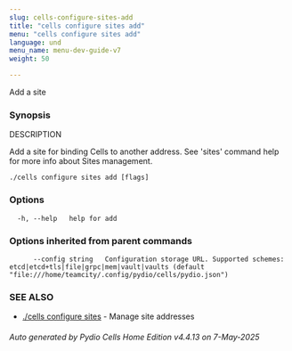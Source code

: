 ```yaml
---
slug: cells-configure-sites-add
title: "cells configure sites add"
menu: "cells configure sites add"
language: und
menu_name: menu-dev-guide-v7
weight: 50

---
```

Add a site

### Synopsis


DESCRIPTION

  Add a site for binding Cells to another address.
  See 'sites' command help for more info about Sites management.


```
./cells configure sites add [flags]
```

### Options

```
  -h, --help   help for add
```

### Options inherited from parent commands

```
      --config string   Configuration storage URL. Supported schemes: etcd|etcd+tls|file|grpc|mem|vault|vaults (default "file:///home/teamcity/.config/pydio/cells/pydio.json")
```

### SEE ALSO

* [./cells configure sites](../cells-configure-sites)	 - Manage site addresses

###### Auto generated by Pydio Cells Home Edition v4.4.13 on 7-May-2025
